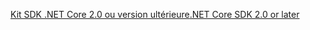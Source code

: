 [<span data-ttu-id="20173-101">Kit SDK .NET Core 2.0 ou version ultérieure</span><span class="sxs-lookup"><span data-stu-id="20173-101">.NET Core SDK 2.0 or later</span></span>](https://www.microsoft.com/net/download)
